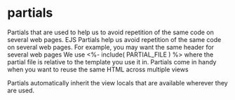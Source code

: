 # partials

Partials that are used to help us to avoid repetition of the same code on several web pages.
EJS Partials help us avoid repetition of the same code on several web pages. For example, you may want the same header for several web pages
We use <%- include( PARTIAL_FILE ) %> where the partial file is relative to the template you use it in.
Partials come in handy when you want to reuse the same HTML across multiple views

Partials automatically inherit the view locals that are available wherever they are used.